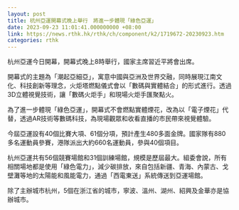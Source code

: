 ```yaml
---
layout: post
title: 杭州亞運開幕式晚上舉行　將進一步體現「綠色亞運」
date: 2023-09-23 11:01:41.000000000 +08:00
link: https://news.rthk.hk/rthk/ch/component/k2/1719672-20230923.htm
categories: rthk
---
```


杭州亞運今日開幕，開幕式晚上8時舉行，國家主席習近平將會出席。

開幕式的主題為「潮起亞細亞」，寓意中國與亞洲及世界交融，同時展現江南文化、科技創新等理念，火炬塔燃點儀式會以「數碼與實體結合」的形式進行。透過3D立體視覺技術，讓「數碼火炬手」和現場火炬手匯聚點火。

為了進一步體現「綠色亞運」，開幕式不會燃點實體煙花，改為以「電子煙花」代替，透過AR技術等數碼科技，為現場觀眾和收看直播的市民帶來視覺體驗。

今屆亞運設有40個比賽大項、61個分項，預計產生480多面金牌。國家隊有880多名運動員參賽，港隊派出大約660名運動員，參與40個項目。

杭州亞運共有56個競賽場館和31個訓練場館，規模是歷屆最大。組委會說，所有相關場地都是使用「綠色電力」，減少碳排放，來自包括新疆、青海、內蒙古、戈壁灘等地的太陽能和風能電力，通過「西電東送」系統傳送到亞運場館。

除了主辦城市杭州，5個在浙江省的城市，寧波、溫州、湖州、紹興及金華亦是協辦城市。
